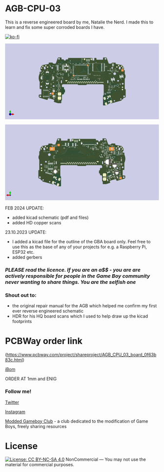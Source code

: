 # AGB-CPU-03
This is a reverse engineered board by me, Natalie the Nerd.
I made this to learn and fix some super corroded boards I have.

[![ko-fi](https://ko-fi.com/img/githubbutton_sm.svg)](https://ko-fi.com/L4L12T33R)

![Front](https://github.com/nataliethenerd/AGB-CPU-03/blob/de6742d42ac1694e8aa08d66633b534674495be9/frontgba.png)

![Back](https://github.com/nataliethenerd/AGB-CPU-03/blob/de6742d42ac1694e8aa08d66633b534674495be9/backgba.png) 

FEB 2024 UPDATE:
- added kicad schematic (pdf and files)
- added HD copper scans

23.10.2023 UPDATE: 
- I added a kicad file for the outline of the GBA board only. Feel free to use this as the base of any of your projects for e.g. a Raspberry Pi, ESP32 etc.
- added gerbers

### *PLEASE read the licence. If you are an a$$ - you are are actively responsible for people in the Game Boy community never wanting to share things. You are the selfish one* ###

### Shout out to:

- the original repair manual for the AGB which helped me confirm my first ever reverse engineered schematic
- HDR for his HQ board scans which I used to help draw up the kicad footprints


# PCBWay order link
(https://www.pcbway.com/project/shareproject/AGB_CPU_03_board_0f63b83c.html)

[iBom](https://nataliethenerd.github.io/agb.html)

ORDER AT 1mm and ENIG

### Follow me!
[Twitter](https://twitter.com/natalie_thenerd)

[Instagram](https://www.instagram.com/natalie.thenerd/)

[Modded Gameboy Club](https://moddedgameboy.club/) - a club dedicated to the modification of Game Boys, freely sharing resources
# License

 [![License: CC BY-NC-SA 4.0](https://licensebuttons.net/l/by-nc-sa/4.0/80x15.png)](https://creativecommons.org/licenses/by-nc-sa/4.0/)
NonCommercial — You may not use the material for commercial purposes.
